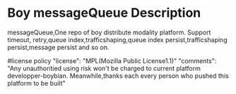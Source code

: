 # Boy messageQueue Description  
messageQueue,One repo of boy distribute modality platform. Support timeout, retry,queue index,trafficshaping,queue index persist,trafficshaping persist,message persist and so on.

#license policy
"license": "MPL(Mozilla Public License1.1)"
"comments": "Any unauthoritied using risk won't be charged to current platform developper-boybian. Meanwhile,thanks each every person who pushed this platform to be built"